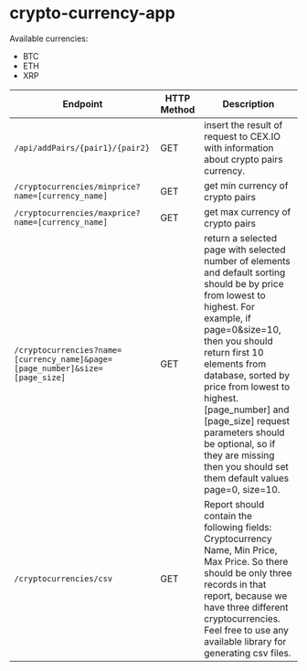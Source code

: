 # crypto-currency-app

Available currencies:
- BTC
- ETH
- XRP

Endpoint|HTTP Method|Description
---|---|---
`/api/addPairs/{pair1}/{pair2}`|GET|insert the result of request to CEX.IO with information about crypto pairs currency.
`/cryptocurrencies/minprice?name=[currency_name]`|GET|get min currency of crypto pairs
`/cryptocurrencies/maxprice?name=[currency_name]`|GET|get max currency of crypto pairs
`/cryptocurrencies?name=[currency_name]&page=[page_number]&size=[page_size]`|GET|return a selected page with selected number of elements and default sorting should be by price from lowest to highest. For example, if page=0&size=10, then you should return first 10 elements from database, sorted by price from lowest to highest. [page_number] and [page_size] request parameters should be optional, so if they are missing then you should set them default values page=0, size=10.
`/cryptocurrencies/csv`|GET|Report should contain the following fields: Cryptocurrency Name, Min Price, Max Price. So there should be only three records in that report, because we have three different cryptocurrencies. Feel free to use any available library for generating csv files.